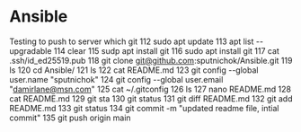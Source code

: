 # Ansible

Testing to push to server
which git
  112  sudo apt update
  113  apt list --upgradable 
  114  clear
  115  sudp apt install git
  116  sudo apt install git
  117  cat .ssh/id_ed25519.pub 
  118  git clone git@github.com:sputnichok/Ansible.git
  119  ls
  120  cd Ansible/
  121  ls
  122  cat README.md 
  123  git config --global user.name "sputnichok"
  124  git config --global user.email "damirlane@msn.com"
  125  cat ~/.gitconfig 
  126  ls
  127  nano README.md 
  128  cat README.md 
  129  git sta
  130  git status 
  131  git diff README.md
  132  git add README.md 
  133  git status 
  134  git commit -m "updated readme file, intial commit"
  135  git push origin main 
